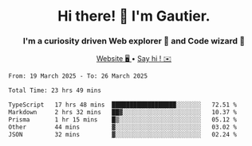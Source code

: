 <h1 align="center">Hi there! 👋 I'm Gautier.</h1>
<h3 align="center">I'm a curiosity driven Web explorer 🚀 and Code wizard 🧙</h3>

<p align="center">
  <a href="https://xisabla.github.io/">Website 🖥️ </a> •
  <a href="mailto:xisabla.dev@gmail.com">Say hi ! ✉️</a>
</p>

<!--START_SECTION:waka-->

```txt
From: 19 March 2025 - To: 26 March 2025

Total Time: 23 hrs 49 mins

TypeScript   17 hrs 48 mins  ██████████████████░░░░░░░   72.51 %
Markdown     2 hrs 32 mins   ██▓░░░░░░░░░░░░░░░░░░░░░░   10.37 %
Prisma       1 hr 15 mins    █▒░░░░░░░░░░░░░░░░░░░░░░░   05.12 %
Other        44 mins         ▓░░░░░░░░░░░░░░░░░░░░░░░░   03.02 %
JSON         32 mins         ▓░░░░░░░░░░░░░░░░░░░░░░░░   02.24 %
```

<!--END_SECTION:waka-->
